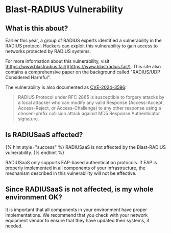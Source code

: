 # Blast-RADIUS Vulnerability

## What is this about?

Earlier this year, a group of RADIUS experts identified a vulnerability in the RADIUS protocol. Hackers can exploit this vulnerability to gain access to networks protected by RADIUS systems.

For more information about this vulnerability, visit [https://www.blastradius.fail/](https://www.blastradius.fail/). This site also contains a comprehensive paper on the background called "RADIUS/UDP Considered Harmful".

The vulnerability is also documented as [CVE-2024-3596](https://cve.mitre.org/cgi-bin/cvename.cgi?name=CVE-2024-3596):

> RADIUS Protocol under RFC 2865 is susceptible to forgery attacks by a local attacker who can modify any valid Response (Access-Accept, Access-Reject, or Access-Challenge) to any other response using a chosen-prefix collision attack against MD5 Response Authenticator signature.

## Is RADIUSaaS affected?

{% hint style="success" %}
RADIUSaaS is not affected by the Blast-RADIUS vulnerability.
{% endhint %}

RADIUSaaS only supports EAP-based authentication protocols. If EAP is properly implemented in all components of your infrastructure, the mechanism described in this vulnerability will not be effective.

## Since RADIUSaaS is not affected, is my whole environment OK?

It is important that all components in your environment have proper implementations. We recommend that you check with your network equipment vendor to ensure that they have updated their systems, if needed.

